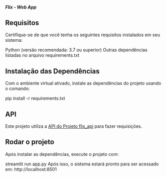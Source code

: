 ##### **Flix - Web App**

**Requisitos**
---
Certifique-se de que você tenha os seguintes requisitos instalados em seu sistema:

Python (versão recomendada: 3.7 ou superior)
Outras dependências listadas no arquivo requirements.txt

**Instalação das Dependências**
---
Com o ambiente virtual ativado, instale as dependências do projeto usando o comando:

pip install -r requirements.txt

**API**
---
Este projeto utiliza a [API do Projeto flix_api](https://github.com/rugellioliveira/flix_api) para fazer requisições.

**Rodar o projeto**
---
Após instalar as dependências, execute o projeto com:

streamlit run app.py
Após isso, o sistema estará pronto para ser acessado em: http://localhost:8501
